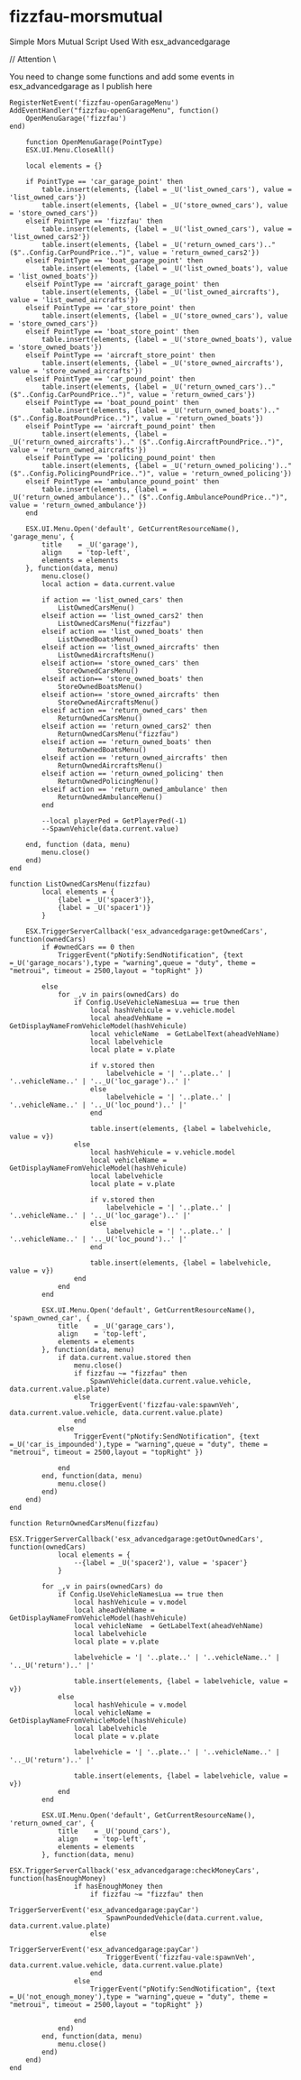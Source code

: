 # fizzfau-morsmutual
Simple Mors Mutual Script Used With esx_advancedgarage

// Attention \\

You need to change some functions and add some events in esx_advancedgarage as I publish here

	RegisterNetEvent('fizzfau-openGarageMenu')
	AddEventHandler("fizzfau-openGarageMenu", function()
	    OpenMenuGarage('fizzfau')
	end)

        function OpenMenuGarage(PointType)
		ESX.UI.Menu.CloseAll()

		local elements = {}

		if PointType == 'car_garage_point' then
			table.insert(elements, {label = _U('list_owned_cars'), value = 'list_owned_cars'})
			table.insert(elements, {label = _U('store_owned_cars'), value = 'store_owned_cars'})
		elseif PointType == 'fizzfau' then
			table.insert(elements, {label = _U('list_owned_cars'), value = 'list_owned_cars2'})
			table.insert(elements, {label = _U('return_owned_cars').." ($"..Config.CarPoundPrice..")", value = 'return_owned_cars2'})
		elseif PointType == 'boat_garage_point' then
			table.insert(elements, {label = _U('list_owned_boats'), value = 'list_owned_boats'})
		elseif PointType == 'aircraft_garage_point' then
			table.insert(elements, {label = _U('list_owned_aircrafts'), value = 'list_owned_aircrafts'})
		elseif PointType == 'car_store_point' then
			table.insert(elements, {label = _U('store_owned_cars'), value = 'store_owned_cars'})
		elseif PointType == 'boat_store_point' then
			table.insert(elements, {label = _U('store_owned_boats'), value = 'store_owned_boats'})
		elseif PointType == 'aircraft_store_point' then
			table.insert(elements, {label = _U('store_owned_aircrafts'), value = 'store_owned_aircrafts'})
		elseif PointType == 'car_pound_point' then
			table.insert(elements, {label = _U('return_owned_cars').." ($"..Config.CarPoundPrice..")", value = 'return_owned_cars'})
		elseif PointType == 'boat_pound_point' then
			table.insert(elements, {label = _U('return_owned_boats').." ($"..Config.BoatPoundPrice..")", value = 'return_owned_boats'})
		elseif PointType == 'aircraft_pound_point' then
			table.insert(elements, {label = _U('return_owned_aircrafts').." ($"..Config.AircraftPoundPrice..")", value = 'return_owned_aircrafts'})
		elseif PointType == 'policing_pound_point' then
			table.insert(elements, {label = _U('return_owned_policing').." ($"..Config.PolicingPoundPrice..")", value = 'return_owned_policing'})
		elseif PointType == 'ambulance_pound_point' then
			table.insert(elements, {label = _U('return_owned_ambulance').." ($"..Config.AmbulancePoundPrice..")", value = 'return_owned_ambulance'})
		end

		ESX.UI.Menu.Open('default', GetCurrentResourceName(), 'garage_menu', {
			title    = _U('garage'),
			align    = 'top-left',
			elements = elements
		}, function(data, menu)
			menu.close()
			local action = data.current.value

			if action == 'list_owned_cars' then
				ListOwnedCarsMenu()
			elseif action == 'list_owned_cars2' then
				ListOwnedCarsMenu("fizzfau")
			elseif action == 'list_owned_boats' then
				ListOwnedBoatsMenu()
			elseif action == 'list_owned_aircrafts' then
				ListOwnedAircraftsMenu()
			elseif action== 'store_owned_cars' then
				StoreOwnedCarsMenu()
			elseif action== 'store_owned_boats' then
				StoreOwnedBoatsMenu()
			elseif action== 'store_owned_aircrafts' then
				StoreOwnedAircraftsMenu()
			elseif action == 'return_owned_cars' then
				ReturnOwnedCarsMenu()
			elseif action == 'return_owned_cars2' then
				ReturnOwnedCarsMenu("fizzfau")
			elseif action == 'return_owned_boats' then
				ReturnOwnedBoatsMenu()
			elseif action == 'return_owned_aircrafts' then
				ReturnOwnedAircraftsMenu()
			elseif action == 'return_owned_policing' then
				ReturnOwnedPolicingMenu()
			elseif action == 'return_owned_ambulance' then
				ReturnOwnedAmbulanceMenu()
			end

			--local playerPed = GetPlayerPed(-1)
			--SpawnVehicle(data.current.value)

		end, function (data, menu)
			menu.close()
		end)
	end

	function ListOwnedCarsMenu(fizzfau)
			local elements = {
				{label = _U('spacer3')},
				{label = _U('spacer1')}
			}

		ESX.TriggerServerCallback('esx_advancedgarage:getOwnedCars', function(ownedCars)
			if #ownedCars == 0 then
				TriggerEvent("pNotify:SendNotification", {text =_U('garage_nocars'),type = "warning",queue = "duty", theme = "metroui", timeout = 2500,layout = "topRight" })

			else
				for _,v in pairs(ownedCars) do
					if Config.UseVehicleNamesLua == true then
						local hashVehicule = v.vehicle.model
						local aheadVehName = GetDisplayNameFromVehicleModel(hashVehicule)
						local vehicleName  = GetLabelText(aheadVehName)
						local labelvehicle
						local plate = v.plate

						if v.stored then
							labelvehicle = '| '..plate..' | '..vehicleName..' | '.._U('loc_garage')..' |'
						else
							labelvehicle = '| '..plate..' | '..vehicleName..' | '.._U('loc_pound')..' |'
						end

						table.insert(elements, {label = labelvehicle, value = v})
					else
						local hashVehicule = v.vehicle.model
						local vehicleName = GetDisplayNameFromVehicleModel(hashVehicule)
						local labelvehicle
						local plate = v.plate

						if v.stored then
							labelvehicle = '| '..plate..' | '..vehicleName..' | '.._U('loc_garage')..' |'
						else
							labelvehicle = '| '..plate..' | '..vehicleName..' | '.._U('loc_pound')..' |'
						end

						table.insert(elements, {label = labelvehicle, value = v})
					end
				end
			end

			ESX.UI.Menu.Open('default', GetCurrentResourceName(), 'spawn_owned_car', {
				title    = _U('garage_cars'),
				align    = 'top-left',
				elements = elements
			}, function(data, menu)
				if data.current.value.stored then
					menu.close()
					if fizzfau ~= "fizzfau" then
						SpawnVehicle(data.current.value.vehicle, data.current.value.plate)
					else
						TriggerEvent('fizzfau-vale:spawnVeh', data.current.value.vehicle, data.current.value.plate)
					end
				else
					TriggerEvent("pNotify:SendNotification", {text =_U('car_is_impounded'),type = "warning",queue = "duty", theme = "metroui", timeout = 2500,layout = "topRight" })

				end
			end, function(data, menu)
				menu.close()
			end)
		end)
	end

	function ReturnOwnedCarsMenu(fizzfau)
			ESX.TriggerServerCallback('esx_advancedgarage:getOutOwnedCars', function(ownedCars)
				local elements = {
					--{label = _U('spacer2'), value = 'spacer'}
				}

			for _,v in pairs(ownedCars) do
				if Config.UseVehicleNamesLua == true then
					local hashVehicule = v.model
					local aheadVehName = GetDisplayNameFromVehicleModel(hashVehicule)
					local vehicleName  = GetLabelText(aheadVehName)
					local labelvehicle
					local plate = v.plate

					labelvehicle = '| '..plate..' | '..vehicleName..' | '.._U('return')..' |'

					table.insert(elements, {label = labelvehicle, value = v})
				else
					local hashVehicule = v.model
					local vehicleName = GetDisplayNameFromVehicleModel(hashVehicule)
					local labelvehicle
					local plate = v.plate

					labelvehicle = '| '..plate..' | '..vehicleName..' | '.._U('return')..' |'

					table.insert(elements, {label = labelvehicle, value = v})
				end
			end

			ESX.UI.Menu.Open('default', GetCurrentResourceName(), 'return_owned_car', {
				title    = _U('pound_cars'),
				align    = 'top-left',
				elements = elements
			}, function(data, menu)
				ESX.TriggerServerCallback('esx_advancedgarage:checkMoneyCars', function(hasEnoughMoney)
					if hasEnoughMoney then
						if fizzfau ~= "fizzfau" then
							TriggerServerEvent('esx_advancedgarage:payCar')
							SpawnPoundedVehicle(data.current.value, data.current.value.plate)
						else
							TriggerServerEvent('esx_advancedgarage:payCar')
							TriggerEvent('fizzfau-vale:spawnVeh', data.current.value.vehicle, data.current.value.plate)
						end
					else
						TriggerEvent("pNotify:SendNotification", {text =_U('not_enough_money'),type = "warning",queue = "duty", theme = "metroui", timeout = 2500,layout = "topRight" })

					end
				end)
			end, function(data, menu)
				menu.close()
			end)
		end)
	end
